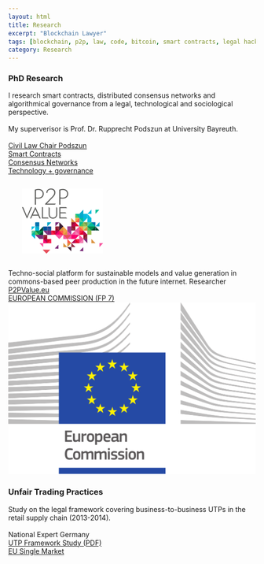 ```yaml
---
layout: html
title: Research
excerpt: "Blockchain Lawyer"
tags: [blockchain, p2p, law, code, bitcoin, smart contracts, legal hacking, legal automation]
category: Research
---
```


<div class="row container">
  <div class="col s12 m4">
    <div class="card white">
      <div class="card-content black-text">
        <h3 class="card-title black-text">PhD Research</h3>
          I research smart contracts, distributed consensus networks and algorithmical governance from a legal, technological and sociological perspective.<br/>
          <br/>
          My superverisor is Prof. Dr. Rupprecht Podszun at University Bayreuth.
          <br/><br/>
      </div>
      <div class="card-action grey lighten-5">
         <a href="http://www.zivilrecht8.uni-bayreuth.de/de/team/owner_of_chair/Rupprecht_Podszun/" target="_blank">Civil Law Chair Podszun</a>
       </div>      
      <div class="card-action grey lighten-5">
         <a href="https://medium.com/@heckerhut/whats-a-smart-contract-in-search-of-a-consensus-c268c830a8ad" target="_blank">Smart Contracts</a>
      </div>      
      <div class="card-action grey lighten-5">
         <a href="https://medium.com/@heckerhut/smart-contracts-platforms-and-intermediaries-c3d30f5182a6" target="_blank"> Consensus Networks</a>
      </div>
      <div class="card-action grey lighten-5">
         <a href="https://medium.com/@heckerhut/modes-of-contractual-governance-in-an-on-demand-service-economy-1833629f379b" target="_blank">Technology + governance</a>
      </div>
    </div>
  </div>
  <div class="col s12 m4">
    <div class="card white">
      <div class="card-image">
        <img src="/images/p2pvalue.png" style="padding: 2em;">
      </div>    
      <div class="card-content black-text">
        Techno-social platform for sustainable models and value generation in commons-based peer production in the future internet.
        <span class="xtitle">Researcher</span>
      </div>
      <div class="card-action grey lighten-5">
         <a href="http://www.p2pvalue.eu" target="_blank">P2PValue.eu</a>
       </div>                
      <div class="card-action grey lighten-5">
         <a href="http://cordis.europa.eu/fp7/ict/" target="_blank">EUROPEAN COMMISSION (FP 7)</a>
       </div>                
    </div>
  </div>  
  <div class="col s12 m4">
    <div class="card white">
      <div class="card-image"><img src="/images/eu.png"></div>
      <div class="card-content black-text">
        <h3>Unfair Trading Practices</h3>
        Study on the legal framework covering business-to-business UTPs in the retail supply chain (2013-2014).
      	<br/><br/>
	     <span class="xtitle">National Expert Germany</span>
      </div>
      <div class="card-action grey lighten-5">
        <a href="http://ec.europa.eu/internal_market/retail/docs/140711-study-utp-legal-framework_en.pdf" target="_blank">
          UTP Framework Study (PDF)
        </a>
      </div>
      <div class="card-action grey lighten-5">
        <a href="http://ec.europa.eu/growth/single-market/services/retail/index_en.htm" target="_blank">EU Single Market</a>
      </div>
    </div>
  </div>  
</div>
